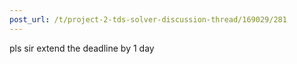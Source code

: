 ```yaml
---
post_url: /t/project-2-tds-solver-discussion-thread/169029/281
---
```

pls sir extend the deadline by 1 day